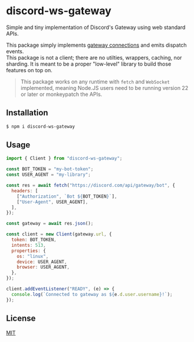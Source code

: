 # discord-ws-gateway

Simple and tiny implementation of Discord's Gateway using web standard APIs.

This package simply implements [gateway connections](https://discord.com/developers/docs/topics/gateway#connections)
and emits dispatch events.  
This package is not a client; there are no utilties, wrappers, caching, nor sharding.
It is meant to be a proper "low-level" library to build those features on top on.

> This package works on any runtime with `fetch` and `WebSocket` implemented, meaning
> Node.JS users need to be running version 22 or later or monkeypatch the APIs.

## Installation

```sh
$ npm i discord-ws-gateway
```

## Usage

```js
import { Client } from "discord-ws-gateway";

const BOT_TOKEN = "my-bot-token";
const USER_AGENT = "my-library";

const res = await fetch("https://discord.com/api/gateway/bot", {
  headers: [
    ["Authorization", `Bot ${BOT_TOKEN}`],
    ["User-Agent", USER_AGENT],
  ],
});

const gateway = await res.json();

const client = new Client(gateway.url, {
  token: BOT_TOKEN,
  intents: 513,
  properties: {
    os: "linux",
    device: USER_AGENT,
    browser: USER_AGENT,
  },
});

client.addEventListener("READY", (e) => {
  console.log(`Connected to gateway as ${e.d.user.username}!`);
});


```
## License

[MIT](LICENSE)
